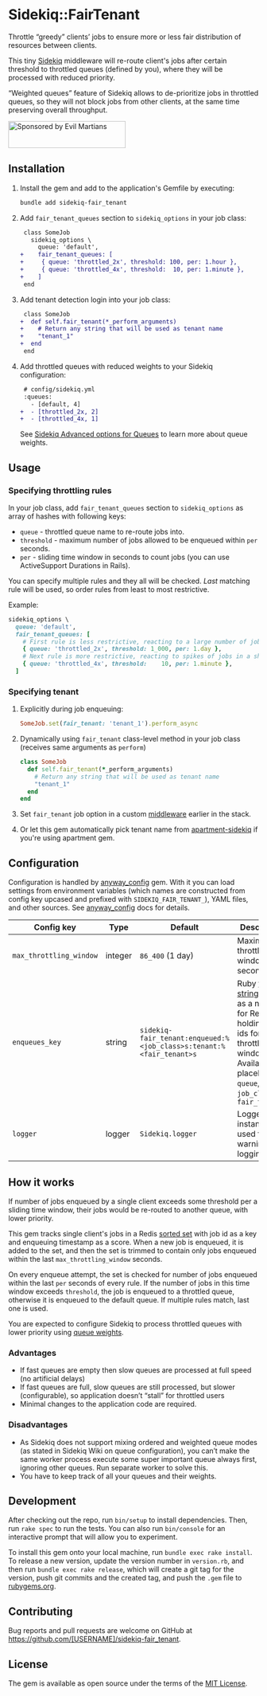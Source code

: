 # Sidekiq::FairTenant

Throttle “greedy” clients’ jobs to ensure more or less fair distribution of resources between clients.

This tiny [Sidekiq] middleware will re-route client's jobs after certain threshold to throttled queues (defined by you), where they will be processed with reduced priority.

“Weighted queues” feature of Sidekiq allows to de-prioritize jobs in throttled queues, so they will not block jobs from other clients, at the same time preserving overall throughput.

<a href="https://evilmartians.com/?utm_source=sidekiq-fair_tenant">
  <picture>
    <source
      media="(prefers-color-scheme: dark)"
      srcset="https://evilmartians.com/badges/sponsored-by-evil-martians_v2.0_for-dark-bg@2x.png"
    >
    <img
      src="https://evilmartians.com/badges/sponsored-by-evil-martians_v2.0@2x.png"
      alt="Sponsored by Evil Martians"
      width="236"
      height="54"
    >
  </picture>
</a>

## Installation

 1. Install the gem and add to the application's Gemfile by executing:

    ```sh
    bundle add sidekiq-fair_tenant
    ```

 2. Add `fair_tenant_queues` section to `sidekiq_options` in your job class:

    ```diff
     class SomeJob
       sidekiq_options \
         queue: 'default',
    +    fair_tenant_queues: [
    +     { queue: 'throttled_2x', threshold: 100, per: 1.hour },
    +     { queue: 'throttled_4x', threshold:  10, per: 1.minute },
    +    ]
     end
    ```

 3. Add tenant detection login into your job class:

    ```diff
     class SomeJob
    +  def self.fair_tenant(*_perform_arguments)
    +    # Return any string that will be used as tenant name
    +    "tenant_1"
    +  end
     end
    ```

 4. Add throttled queues with reduced weights to your Sidekiq configuration:

    ```diff
     # config/sidekiq.yml
     :queues:
       - [default, 4]
    +  - [throttled_2x, 2]
    +  - [throttled_4x, 1]
    ```

    See [Sidekiq Advanced options for Queues](https://github.com/sidekiq/sidekiq/wiki/Advanced-Options#queues) to learn more about queue weights.

## Usage

### Specifying throttling rules

In your job class, add `fair_tenant_queues` section to `sidekiq_options` as array of hashes with following keys:

 - `queue` - throttled queue name to re-route jobs into.
 - `threshold` - maximum number of jobs allowed to be enqueued within `per` seconds.
 - `per` - sliding time window in seconds to count jobs (you can use ActiveSupport Durations in Rails).

You can specify multiple rules and they all will be checked. _Last_ matching rule will be used, so order rules from least to most restrictive.

Example:

```ruby
sidekiq_options \
  queue: 'default',
  fair_tenant_queues: [
    # First rule is less restrictive, reacting to a large number of jobs enqueued in a long time window
    { queue: 'throttled_2x', threshold: 1_000, per: 1.day },
    # Next rule is more restrictive, reacting to spikes of jobs in a short time window
    { queue: 'throttled_4x', threshold:    10, per: 1.minute },
  ]
```

### Specifying tenant

 1. Explicitly during job enqueuing:

    ```ruby
    SomeJob.set(fair_tenant: 'tenant_1').perform_async
    ```

 2. Dynamically using `fair_tenant` class-level method in your job class (receives same arguments as `perform`)

    ```ruby
    class SomeJob
      def self.fair_tenant(*_perform_arguments)
        # Return any string that will be used as tenant name
        "tenant_1"
      end
    end
    ```

 3. Set `fair_tenant` job option in a custom [middleware](https://github.com/sidekiq/sidekiq/wiki/Middleware) earlier in the stack.

 4. Or let this gem automatically pick tenant name from [apartment-sidekiq](https://github.com/influitive/apartment-sidekiq) if you're using apartment gem.

## Configuration

Configuration is handled by [anyway_config] gem. With it you can load settings from environment variables (which names are constructed from config key upcased and prefixed with `SIDEKIQ_FAIR_TENANT_`), YAML files, and other sources. See [anyway_config] docs for details.

| Config key                 | Type     | Default                                                             | Description                                                                                                                                                                                                             |
|----------------------------|----------|---------------------------------------------------------------------|-------------------------------------------------------------------------------------------------------------------------------------------------------------------------------------------------------------------------|
| `max_throttling_window`    | integer  | `86_400` (1 day)                                                    | Maximum throttling window in seconds                                                                                                                                                                                    |
| `enqueues_key`             | string   | `sidekiq-fair_tenant:enqueued:%<job_class>s:tenant:%<fair_tenant>s` | Ruby [format string](https://docs.ruby-lang.org/en/3.3/format_specifications_rdoc.html) used as a name for Redis key holding job ids for throttling window. Available placeholders: `queue`, `job_class`, `fair_tenant` |
| `logger`                   | logger   | `Sidekiq.logger`                                                    | Logger instance used for warning logging.                                                                                                                                                                               |

## How it works

If number of jobs enqueued by a single client exceeds some threshold per a sliding time window, their jobs would be re-routed to another queue, with lower priority.

This gem tracks single client's jobs in a Redis [sorted set](https://redis.io/docs/data-types/sorted-sets/) with job id as a key and enqueuing timestamp as a score. When a new job is enqueued, it is added to the set, and then the set is trimmed to contain only jobs enqueued within the last `max_throttling_window` seconds.

On every enqueue attempt, the set is checked for number of jobs enqueued within the last `per` seconds of every rule. If the number of jobs in this time window exceeds `threshold`, the job is enqueued to a throttled queue, otherwise it is enqueued to the default queue. If multiple rules match, last one is used.

You are expected to configure Sidekiq to process throttled queues with lower priority using [queue weights](https://github.com/mperham/sidekiq/wiki/Advanced-Options#queues).

### Advantages
 - If fast queues are empty then slow queues are processed at full speed (no artificial delays)
 - If fast queues are full, slow queues are still processed, but slower (configurable), so application doesn’t “stall” for throttled users
 - Minimal changes to the application code are required.

### Disadvantages
 - As Sidekiq does not support mixing ordered and weighted queue modes (as stated in Sidekiq Wiki on queue configuration), you can’t make the same worker process execute some super important queue always first, ignoring other queues. Run separate worker to solve this.
 - You have to keep track of all your queues and their weights.

## Development

After checking out the repo, run `bin/setup` to install dependencies. Then, run `rake spec` to run the tests. You can also run `bin/console` for an interactive prompt that will allow you to experiment.

To install this gem onto your local machine, run `bundle exec rake install`. To release a new version, update the version number in `version.rb`, and then run `bundle exec rake release`, which will create a git tag for the version, push git commits and the created tag, and push the `.gem` file to [rubygems.org](https://rubygems.org).

## Contributing

Bug reports and pull requests are welcome on GitHub at https://github.com/[USERNAME]/sidekiq-fair_tenant.

## License

The gem is available as open source under the terms of the [MIT License](https://opensource.org/licenses/MIT).

[sidekiq]: https://github.com/sidekiq/sidekiq "Simple, efficient background processing for Ruby"
[anyway_config]: https://github.com/palkan/anyway_config "Configuration library for Ruby gems and applications"
